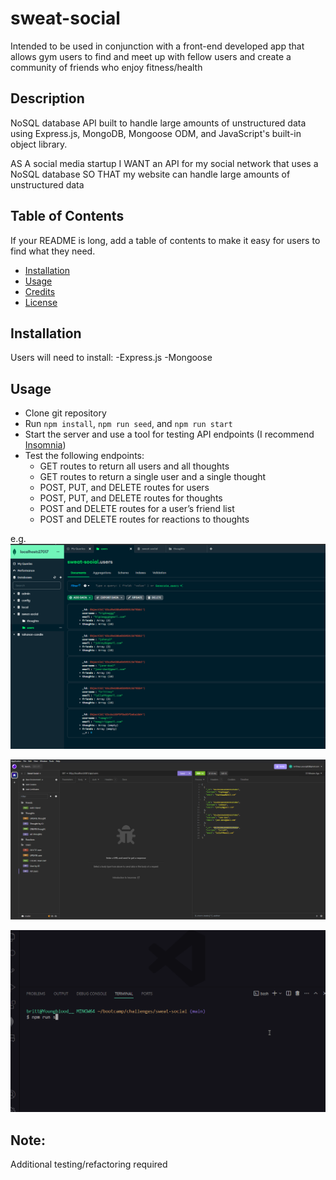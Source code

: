 # sweat-social

Intended to be used in conjunction with a front-end developed app that allows gym users to find and meet up with fellow users and create a community of friends who enjoy fitness/health

## Description
NoSQL database API built to handle large amounts of unstructured data using Express.js, MongoDB, Mongoose ODM, and JavaScript's built-in object library.

AS A social media startup
I WANT an API for my social network that uses a NoSQL database
SO THAT my website can handle large amounts of unstructured data

## Table of Contents

If your README is long, add a table of contents to make it easy for users to find what they need.

- [Installation](#installation)
- [Usage](#usage)
- [Credits](#credits)
- [License](#license)

## Installation

Users will need to install:
-Express.js
-Mongoose

## Usage

- Clone git repository
- Run ```npm install```, ```npm run seed```, and ```npm run start```
- Start the server and use a tool for testing API endpoints (I recommend [Insomnia](https://insomnia.rest/download))
- Test the following endpoints:
  - GET routes to return all users and all thoughts
  - GET routes to return a single user and a single thought
  - POST, PUT, and DELETE routes for users
  - POST, PUT, and DELETE routes for thoughts
  - POST and DELETE routes for a user’s friend list
  - POST and DELETE routes for reactions to thoughts

e.g.
![demo-MongoDB](img/mongoDB-demo.png)


![demo-insomnia](img/insomnia-demo.png)


![Demo](img/sweat-social-demo.gif)

## Note:
Additional testing/refactoring required

